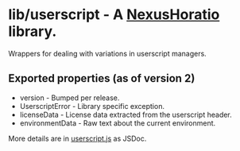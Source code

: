 # lib/userscript - A [NexusHoratio](https://github.com/nexushoratio/userscripts/blob/main/lib/README.md) library.

Wrappers for dealing with variations in userscript managers.

## Exported properties (as of version 2)
* version - Bumped per release.
* UserscriptError - Library specific exception.
* licenseData - License data extracted from the userscript header.
* environmentData - Raw text about the current environment.

More details are in [userscript.js](userscript.js) as JSDoc.

